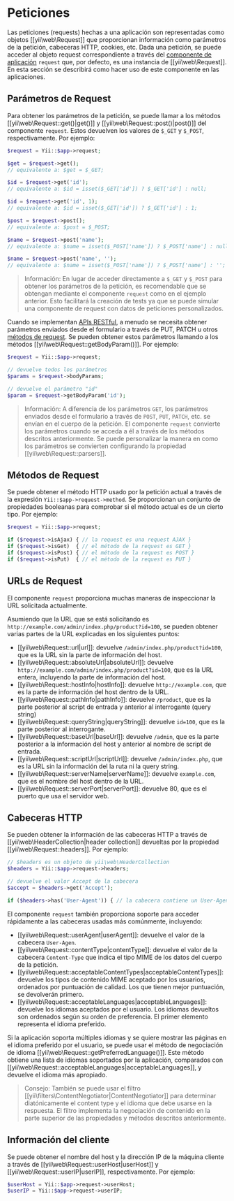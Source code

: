 ﻿Peticiones
==========

Las peticiones (requests) hechas a una aplicación son representadas como objetos [[yii\web\Request]] que proporcionan 
información como parámetros de la petición, cabeceras HTTP, cookies, etc. Dada una petición, se puede acceder al 
objeto request correspondiente a través del [componente de aplicación](structure-application-components.md) `request` 
que, por defecto, es una instancia de [[yii\web\Request]]. En esta sección se describirá como hacer uso de este 
componente en las aplicaciones.

## Parámetros de Request <a name="request-parameters"></a>

Para obtener los parámetros de la petición, se puede llamar a los métodos [[yii\web\Request::get()|get()]] y 
[[yii\web\Request::post()|post()]] del componente `request`. Estos devuelven los valores de `$_GET` y `$_POST`, 
respectivamente. Por ejemplo:

```php
$request = Yii::$app->request;

$get = $request->get(); 
// equivalente a: $get = $_GET;

$id = $request->get('id');
// equivalente a: $id = isset($_GET['id']) ? $_GET['id'] : null;

$id = $request->get('id', 1);
// equivalente a: $id = isset($_GET['id']) ? $_GET['id'] : 1;

$post = $request->post(); 
// equivalente a: $post = $_POST;

$name = $request->post('name');
// equivalente a: $name = isset($_POST['name']) ? $_POST['name'] : null;

$name = $request->post('name', '');
// equivalente a: $name = isset($_POST['name']) ? $_POST['name'] : '';
```

> Información: En lugar de acceder directamente a `$_GET` y `$_POST` para obtener los parámetros de la petición, es 
  recomendable que se obtengan mediante el componente `request` como en el ejemplo anterior. Esto facilitará la 
  creación de tests ya que se puede simular una componente de request con datos de peticiones personalizados.

Cuando se implementan [APIs RESTful](rest-quick-start.md), a menudo se necesita obtener parámetros enviados desde el 
formulario a través de PUT, PATCH u otros [métodos de request](runtime-requests.md#request-methods). Se pueden obtener 
estos parámetros llamando a los métodos [[yii\web\Request::getBodyParam()]]. Por ejemplo:

```php
$request = Yii::$app->request;

// devuelve todos los parámetros
$params = $request->bodyParams;

// devuelve el parámetro "id"
$param = $request->getBodyParam('id');
```

> Información: A diferencia de los parámetros `GET`, los parámetros enviados desde el formulario a través de `POST`, 
  `PUT`, `PATCH`, etc. se envían en el cuerpo de la petición. El componente `request` convierte los parámetros cuando 
  se acceda a él a través de los métodos descritos anteriormente. Se puede personalizar la manera en como los 
  parámetros se convierten configurando la propiedad [[yii\web\Request::parsers]].

## Métodos de Request <a name="request-methods"></a>

Se puede obtener el método HTTP usado por la petición actual a través de la expresión `Yii::$app->request->method`. Se 
proporcionan un conjunto de propiedades booleanas para comprobar si el método actual es de un cierto tipo. Por ejemplo:

```php
$request = Yii::$app->request;

if ($request->isAjax) { // la request es una request AJAX }
if ($request->isGet)  { // el método de la request es GET }
if ($request->isPost) { // el método de la request es POST }
if ($request->isPut)  { // el método de la request es PUT }
```

## URLs de Request <a name="request-urls"></a>

El componente `request` proporciona muchas maneras de inspeccionar la URL solicitada actualmente.

Asumiendo que la URL que se está solicitando es `http://example.com/admin/index.php/product?id=100`, se pueden obtener 
varias partes de la URL explicadas en los siguientes puntos:

* [[yii\web\Request::url|url]]: devuelve `/admin/index.php/product?id=100`, que es la URL sin la parte de información 
  del host.
* [[yii\web\Request::absoluteUrl|absoluteUrl]]: devuelve `http://example.com/admin/index.php/product?id=100`, que es 
  la URL entera, incluyendo la parte de información del host.
* [[yii\web\Request::hostInfo|hostInfo]]: devuelve `http://example.com`, que es la parte de información del host 
  dentro de la URL.
* [[yii\web\Request::pathInfo|pathInfo]]: devuelve `/product`, que es la parte posterior al script de entrada y 
  anterior al interrogante (query string)
* [[yii\web\Request::queryString|queryString]]: devuelve `id=100`, que es la parte posterior al interrogante.
* [[yii\web\Request::baseUrl|baseUrl]]: devuelve `/admin`, que es la parte posterior a la información del host y 
  anterior al nombre de script de entrada.
* [[yii\web\Request::scriptUrl|scriptUrl]]: devuelve `/admin/index.php`, que es la URL sin la información del la ruta 
  ni la query string.
* [[yii\web\Request::serverName|serverName]]: devuelve `example.com`, que es el nombre del host dentro de la URL.
* [[yii\web\Request::serverPort|serverPort]]: devuelve 80, que es el puerto que usa el servidor web.

## Cabeceras HTTP <a name="http-headers"></a> 

Se pueden obtener la información de las cabeceras HTTP a través de [[yii\web\HeaderCollection|header collection]] 
devueltas por la propiedad [[yii\web\Request::headers]]. Por ejemplo:

```php
// $headers es un objeto de yii\web\HeaderCollection 
$headers = Yii::$app->request->headers;

// devuelve el valor Accept de la cabecera
$accept = $headers->get('Accept');

if ($headers->has('User-Agent')) { // la cabecera contiene un User-Agent }
```

El componente `request` también proporciona soporte para acceder rápidamente a las cabeceras usadas más comúnmente, 
incluyendo:

* [[yii\web\Request::userAgent|userAgent]]: devuelve el valor de la cabecera `User-Agen`.
* [[yii\web\Request::contentType|contentType]]: devuelve el valor de la cabecera `Content-Type` que indica el tipo 
  MIME de los datos del cuerpo de la petición.
* [[yii\web\Request::acceptableContentTypes|acceptableContentTypes]]: devuelve los tipos de contenido MIME aceptado 
  por los usuarios, ordenados por puntuación de calidad. Los que tienen mejor puntuación, se devolverán primero.
* [[yii\web\Request::acceptableLanguages|acceptableLanguages]]: devuelve los idiomas aceptados por el usuario. Los 
  idiomas devueltos son ordenados según su orden de preferencia. El primer elemento representa el idioma preferido.

Si la aplicación soporta múltiples idiomas y se quiere mostrar las páginas en el idioma preferido por el usuario, se 
puede usar el método de negociación de idioma [[yii\web\Request::getPreferredLanguage()]]. Este método obtiene una 
lista de idiomas soportados por la aplicación, comparados con 
[[yii\web\Request::acceptableLanguages|acceptableLanguages]], y devuelve el idioma más apropiado.

> Consejo: También se puede usar el filtro [[yii\filters\ContentNegotiator|ContentNegotiator]] para determinar 
diatónicamente el content type y el idioma que debe usarse en la respuesta. El filtro implementa la negociación de 
contenido en la parte superior de las propiedades y métodos descritos anteriormente.

## Información del cliente <a name="client-information"></a>

Se puede obtener el nombre del host y la dirección IP de la máquina cliente a través de 
[[yii\web\Request::userHost|userHost]] y [[yii\web\Request::userIP|userIP]], respectivamente. Por ejemplo:

```php
$userHost = Yii::$app->request->userHost;
$userIP = Yii::$app->request->userIP;
```